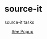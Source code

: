 # source-it
source-it tasks
<ul style="list-style:none;!important">
<li><a href="http://ievgen-ryzhyh.github.io/source-it/">See Popup</a></li>
</ul>
